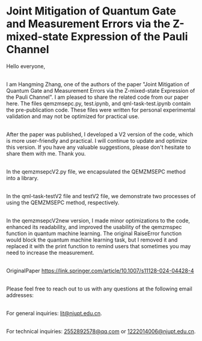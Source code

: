 # Joint Mitigation of Quantum Gate and Measurement Errors via the Z-mixed-state Expression of the Pauli Channel
Hello everyone, <br> <br>

I am Hangming Zhang, one of the authors of the paper "Joint Mitigation of Quantum Gate and Measurement Errors via the Z-mixed-state Expression of the Pauli Channel". I am pleased to share the related code from our paper here. The files qemzmsepc.py, test.ipynb, and qml-task-test.ipynb contain the pre-publication code. These files were written for personal experimental validation and may not be optimized for practical use. <br> <br>

After the paper was published, I developed a V2 version of the code, which is more user-friendly and practical. I will continue to update and optimize this version. If you have any valuable suggestions, please don't hesitate to share them with me. Thank you. <br> <br>

In the qemzmsepcV2.py file, we encapsulated the QEMZMSEPC method into a library. <br> <br>

In the qml-task-testV2 file and testV2 file, we demonstrate two processes of using the QEMZMSEPC method, respectively. <br> <br>

In the qemzmsepcV2new version, I made minor optimizations to the code, enhanced its readability, and improved the usability of the qemzmspec function in quantum machine learning. The original RaiseError function would block the quantum machine learning task, but I removed it and replaced it with the print function to remind users that sometimes you may need to increase the measurement. <br> <br>

OriginalPaper https://link.springer.com/article/10.1007/s11128-024-04428-4 <br> <br>

Please feel free to reach out to us with any questions at the following email addresses: <br><br>

For general inquiries: lit@njupt.edu.cn. <br><br>

For technical inquiries: 2552892578@qq.com or 1222014006@njupt.edu.cn. <br><br>

